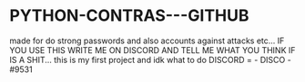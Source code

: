 # PYTHON-CONTRAS---GITHUB
made for do strong passwords and also accounts against attacks etc... 
IF YOU USE THIS WRITE ME ON DISCORD AND TELL ME WHAT YOU THINK IF IS A SHIT...
this is my first project and idk what to do
DISCORD = - DISCO -#9531
